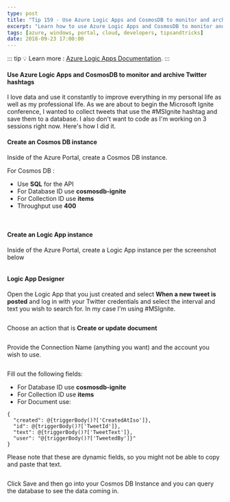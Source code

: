 ```yaml
---
type: post
title: "Tip 159 - Use Azure Logic Apps and CosmosDB to monitor and archive Twitter hashtags"
excerpt: "Learn how to use Azure Logic Apps and CosmosDB to monitor and archive Twitter hashtags"
tags: [azure, windows, portal, cloud, developers, tipsandtricks]
date: 2018-09-23 17:00:00
---
```


::: tip
:bulb: Learn more : [Azure Logic Apps Documentation](https://docs.microsoft.com/azure/logic-apps/?WT.mc_id=docs-azuredevtips-micrum).
:::
 
#### Use Azure Logic Apps and CosmosDB to monitor and archive Twitter hashtags

I love data and use it constantly to improve everything in my personal life as well as my professional life. As we are about to begin the Microsoft Ignite conference, I wanted to collect tweets that use the #MSIgnite hashtag and save them to a database. I also don't want to code as I'm working on 3 sessions right now. Here's how I did it. 

#### Create an Cosmos DB instance

Inside of the Azure Portal, create a Cosmos DB instance. 

For Cosmos DB :

* Use **SQL** for the API
* For Database ID use **cosmosdb-ignite**
* For Collection ID use **items**
* Throughput use **400**

<img :src="$withBase('/files/azlogiccosmos1.png')">
<img :src="$withBase('/files/azlogiccosmos3.png')">

#### Create an Logic App instance

Inside of the Azure Portal, create a Logic App instance per the screenshot below

<img :src="$withBase('/files/azlogiccosmos2.png')">

#### Logic App Designer

Open the Logic App that you just created and select **When a new tweet is posted** and log in with your Twitter credentials and select the interval and text you wish to search for. In my case I'm using #MSIgnite.  

<img :src="$withBase('/files/azlogiccosmos4.png')">

Choose an action that is **Create or update document**

<img :src="$withBase('/files/azlogiccosmos5.png')">

Provide the Connection Name (anything you want) and the account you wish to use. 

<img :src="$withBase('/files/azlogiccosmos6.png')">

Fill out the following fields:

* For Database ID use **cosmosdb-ignite**
* For Collection ID use **items**
* For Document use:

```text
{
  "created": @{triggerBody()?['CreatedAtIso']},
  "id": @{triggerBody()?['TweetId']},
  "text": @{triggerBody()?['TweetText']},
  "user": "@{triggerBody()?['TweetedBy']}"
}
```

Please note that these are dynamic fields, so you might not be able to copy and paste that text. 


<img :src="$withBase('/files/azlogiccosmos7.png')">

Click Save and then go into your Cosmos DB Instance and you can query the database to see the data coming in. 

<img :src="$withBase('/files/azlogiccosmos8.png')">

